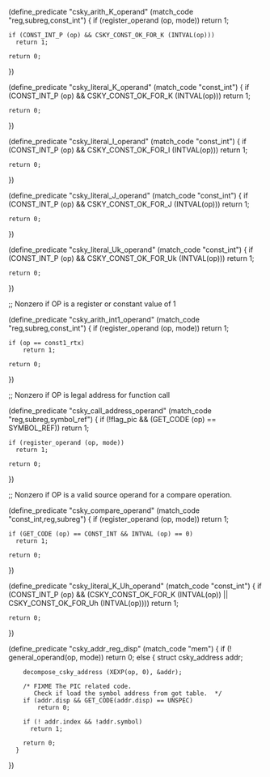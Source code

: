 
(define_predicate "csky_arith_K_operand"
  (match_code "reg,subreg,const_int")
  {
    if (register_operand (op, mode))
      return 1;

    if (CONST_INT_P (op) && CSKY_CONST_OK_FOR_K (INTVAL(op)))
      return 1;

    return 0;
  })

(define_predicate "csky_literal_K_operand"
  (match_code "const_int")
  {
    if (CONST_INT_P (op) && CSKY_CONST_OK_FOR_K (INTVAL(op)))
      return 1;

    return 0;
  })

(define_predicate "csky_literal_I_operand"
  (match_code "const_int")
  {
    if (CONST_INT_P (op) && CSKY_CONST_OK_FOR_I (INTVAL(op)))
      return 1;

    return 0;
  })

(define_predicate "csky_literal_J_operand"
  (match_code "const_int")
  {
    if (CONST_INT_P (op) && CSKY_CONST_OK_FOR_J (INTVAL(op)))
      return 1;

    return 0;
  })

(define_predicate "csky_literal_Uk_operand"
  (match_code "const_int")
  {
    if (CONST_INT_P (op) && CSKY_CONST_OK_FOR_Uk (INTVAL(op)))
      return 1;

    return 0;
  })

;; Nonzero if OP is a register or constant value of 1

(define_predicate "csky_arith_int1_operand"
  (match_code "reg,subreg,const_int")
  {
    if (register_operand (op, mode))
        return 1;

    if (op == const1_rtx)
        return 1;

    return 0;
  })


;; Nonzero if OP is legal address for function call

(define_predicate "csky_call_address_operand"
  (match_code "reg,subreg,symbol_ref")
  {
    if (!flag_pic && (GET_CODE (op) == SYMBOL_REF))
      return 1;

    if (register_operand (op, mode))
      return 1;

    return 0;
  })

;; Nonzero if OP is a valid source operand for a compare operation.

(define_predicate "csky_compare_operand"
  (match_code "const_int,reg,subreg")
  {
    if (register_operand (op, mode))
      return 1;

    if (GET_CODE (op) == CONST_INT && INTVAL (op) == 0)
      return 1;

    return 0;
  })

(define_predicate "csky_literal_K_Uh_operand"
  (match_code "const_int")
  {
    if (CONST_INT_P (op)
        && (CSKY_CONST_OK_FOR_K (INTVAL(op))
            || CSKY_CONST_OK_FOR_Uh (INTVAL(op))))
          return 1;

    return 0;
  })

(define_predicate "csky_addr_reg_disp"
  (match_code "mem")
  {
    if (! general_operand(op, mode))
      return 0;
    else
      {
        struct csky_address addr;

        decompose_csky_address (XEXP(op, 0), &addr);

        /* FIXME The PIC related code.
           Check if load the symbol address from got table.  */
        if (addr.disp && GET_CODE(addr.disp) == UNSPEC)
            return 0;

        if (! addr.index && !addr.symbol)
          return 1;

        return 0;
      }
  })
